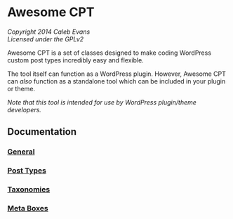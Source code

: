# Awesome CPT
*Copyright 2014 Caleb Evans*  
*Licensed under the GPLv2*

Awesome CPT is a set of classes designed to make coding WordPress custom post types incredibly easy and flexible.

The tool itself can function as a WordPress plugin. However, Awesome CPT can *also* function as a standalone tool which can be included in your plugin or theme.

*Note that this tool is intended for use by WordPress plugin/theme developers.*

## Documentation

### [General](docs/general.md)
### [Post Types](docs/post-types.md)
### [Taxonomies](docs/taxonomies.md)
### [Meta Boxes](docs/meta-boxes.md)
